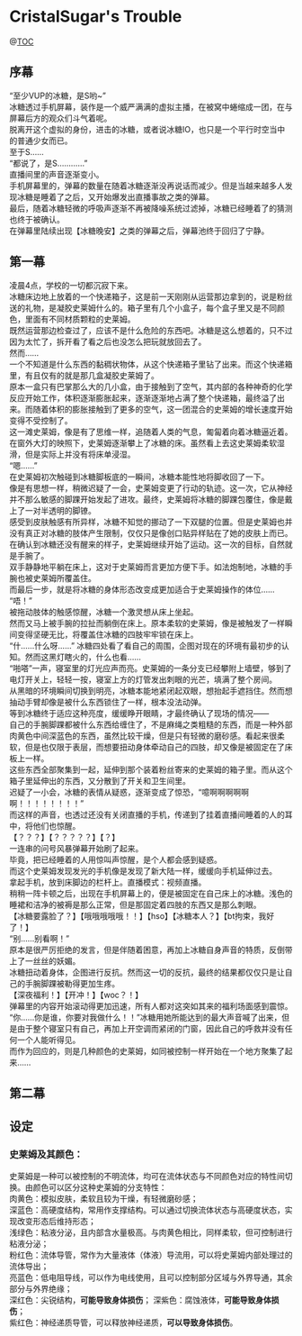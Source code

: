# CristalSugar's Trouble
@[TOC](目录)

## 序幕
“至少VUP的冰糖，是S哟~”  
冰糖透过手机屏幕，装作是一个威严满满的虚拟主播，在被窝中蜷缩成一团，在与屏幕后方的观众们斗气着呢。  
脱离开这个虚拟的身份，进击的冰糖，或者说冰糖IO，也只是一个平行时空当中的普通少女而已。  
至于S……  
“都说了，是S…………”  
直播间里的声音逐渐变小。  
手机屏幕里的，弹幕的数量在随着冰糖逐渐没再说话而减少。但是当越来越多人发现冰糖是睡着了之后，又开始爆发出直播事故之类的弹幕。  
最后，随着冰糖轻微的呼吸声逐渐不再被降噪系统过滤掉，冰糖已经睡着了的猜测也终于被确认。  
在弹幕里陆续出现【冰糖晚安】之类的弹幕之后，弹幕池终于回归了宁静。  
## 第一幕
凌晨4点，学校的一切都沉寂下来。  
冰糖床边地上放着的一个快递箱子，这是前一天刚刚从运营那边拿到的，说是粉丝送的礼物，是凝胶史莱姆什么的。箱子里有几个小盒子，每个盒子里又是不同颜色，里面有不同材质颗粒的史莱姆。  
既然运营那边检查过了，应该不是什么危险的东西吧。冰糖是这么想着的，只不过因为太忙了，拆开看了看之后也没怎么把玩就放回去了。  
然而……  
一个不知道是什么东西的黏稠状物体，从这个快递箱子里钻了出来。而这个快递箱里，有且仅有的就是那几盒凝胶史莱姆了。  
原本一盒只有巴掌那么大的几小盒，由于接触到了空气，其内部的各种神奇的化学反应开始工作，体积逐渐膨胀起来，逐渐逐渐地占满了整个快递箱，最终溢了出来。而随着体积的膨胀接触到了更多的空气，这一团混合的史莱姆的增长速度开始变得不受控制了。  
这一滩史莱姆，像是有了思维一样，追随着人类的气息，匍匐着向着冰糖逼近着。在窗外大灯的映照下，史莱姆逐渐攀上了冰糖的床。虽然看上去这史莱姆柔软湿滑，但是实际上并没有将床单浸湿。  
“嗯……”  
在史莱姆初次触碰到冰糖脚板底的一瞬间，冰糖本能性地将脚收回了一下。  
像是有思想一样，稍微迟疑了一会，史莱姆变更了行动的轨迹。这一次，它从神经并不那么敏感的脚踝开始发起了进攻。最终，史莱姆将冰糖的脚踝包覆住，像是戴上了一对半透明的脚镣。  
感受到皮肤触感有所异样，冰糖不知觉的挪动了一下双腿的位置。但是史莱姆也并没有真正对冰糖的肢体产生限制，仅仅只是像创口贴异样贴在了她的皮肤上而已。  
在确认到冰糖还没有醒来的样子，史莱姆继续开始了运动。这一次的目标，自然就是手腕了。  
双手静静地平躺在床上，这对于史莱姆而言更加方便下手。如法炮制地，冰糖的手腕也被史莱姆所覆盖住。  
而最后一步，就是将冰糖的身体形态改变成更加适合于史莱姆操作的体位……  
“唔！”  
被拖动肢体的触感惊醒，冰糖一个激灵想从床上坐起。  
然而又马上被手腕的拉扯而躺倒在床上。原本柔软的史莱姆，像是被触发了一样瞬间变得坚硬无比，将覆盖住冰糖的四肢牢牢锁在床上。  
“什……什么呀……”
冰糖四处看了看自己的周围，企图对现在的环境有最初步的认知。然而这黑灯瞎火的，什么也看……  
“啪嗒”一声，寝室里的灯光应声而亮。史莱姆的一条分支已经攀附上墙壁，够到了电灯开关上，轻轻一按，寝室上方的灯管发出刺眼的光芒，填满了整个房间。  
从黑暗的环境瞬间切换到明亮，冰糖本能地紧闭起双眼，想抬起手遮挡住。然而想抽动手臂却像是被什么东西锁住了一样，根本没法动弹。  
等到冰糖终于适应这种亮度，缓缓睁开眼睛，才最终确认了现场的情况——  
自己的手腕脚踝都被什么东西给缠住了，不是麻绳之类粗糙的东西，而是一种外部肉黄色中间深蓝色的东西，虽然比较干燥，但是只有轻微的磨砂感。看起来很柔软，但是也仅限于表层，而想要扭动身体牵动自己的四肢，却又像是被固定在了床板上一样。  
这些东西全部聚集到一起，延伸到那个装着粉丝寄来的史莱姆的箱子里。而从这个箱子里延伸出的东西，又分散到了开关和卫生间里。  
迟疑了一小会，冰糖的表情从疑惑，逐渐变成了惊恐，“噫啊啊啊啊啊啊！！！！！！！！”  
而这样的声音，也透过还没有关闭直播的手机，传递到了挂着直播间睡着的人的耳中，将他们也惊醒。  
【？？？】【？？？？？】【？】  
一连串的问号风暴弹幕开始刷了起来。  
毕竟，把已经睡着的人用惊叫声惊醒，是个人都会感到疑惑。  
而这个史莱姆发现发光的手机像是发现了新大陆一样，缓缓向手机延伸过去。  
拿起手机，放到床脚边的栏杆上。直播模式：视频直播。  
稍稍一阵卡顿之后，出现在手机屏幕上的，便是被固定在自己床上的冰糖。浅色的睡裙和洁净的被褥是那么正常，但是那固定着四肢的东西又是那么刺眼。  
【冰糖要露脸了？】【哦哦哦哦哦！！】【hso】【冰糖本人？】【bt拘束，我好了！】  
“别……别看啊！”  
原本是很严厉拒绝的发言，但是伴随着困意，再加上冰糖自身声音的特质，反倒带上了一丝丝的妖媚。  
冰糖扭动着身体，企图进行反抗。然而这一切的反抗，最终的结果都仅仅只是让自己的手腕脚踝被勒得更加生疼。  
【深夜福利！】【开冲！】【woc？！】  
弹幕里的内容开始滚动得更加迅速，所有人都对这突如其来的福利场面感到震惊。  
“你……你是谁，你要对我做什么！！”冰糖用她所能达到的最大声音喊了出来，但是由于整个寝室只有自己，再加上开空调而紧闭的门窗，因此自己的呼救并没有任何一个人能听得见。  
而作为回应的，则是几种颜色的史莱姆，如同被控制一样开始在一个地方聚集了起来……  

## 第二幕  

## 设定
### 史莱姆及其颜色：
史莱姆是一种可以被控制的不明流体，均可在流体状态与不同颜色对应的特性间切换。由颜色可以区分这种史莱姆的分支特性：  
肉黄色：模拟皮肤，柔软且较为干燥，有轻微磨砂感；   
深蓝色：高硬度结构，常用作支撑结构。可以通过切换流体状态与高硬度状态，实现改变形态后维持形态；  
浅绿色：粘液分泌，且内部含水量极高。与肉黄色相比，同样柔软，但可控制进行粘液分泌；  
粉红色：流体导管，常作为大量液体（体液）导流用，可以将史莱姆内部处理过的流体导出；  
亮蓝色：低电阻导线，可以作为电线使用，且可以控制部分区域与外界导通，其余部分与外界绝缘；  
深红色：尖锐结构，**可能导致身体损伤**；
深紫色：腐蚀液体，**可能导致身体损伤**；  
紫红色：神经递质导管，可以释放神经递质，**可以导致身体损伤**。
